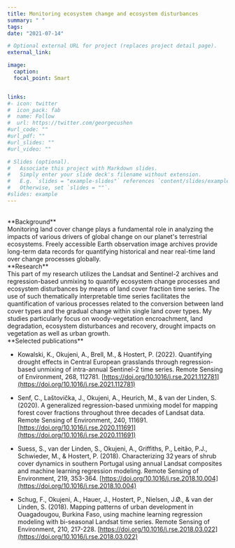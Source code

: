 ```yaml
---
title: Monitoring ecosystem change and ecosystem disturbances
summary: " "
tags:
date: "2021-07-14"

# Optional external URL for project (replaces project detail page).
external_link:

image:
  caption: 
  focal_point: Smart


links:
#- icon: twitter
#  icon_pack: fab
#  name: Follow
#  url: https://twitter.com/georgecushen
#url_code: ""
#url_pdf: ""
#url_slides: ""
#url_video: ""

# Slides (optional).
#   Associate this project with Markdown slides.
#   Simply enter your slide deck's filename without extension.
#   E.g. `slides = "example-slides"` references `content/slides/example-slides.md`.
#   Otherwise, set `slides = ""`.
#slides: example
---
```

<br />
**Background**<br />
Monitoring land cover change plays a fundamental role in analyzing the impacts of various drivers of global change on our planet's terrestrial ecosystems. Freely accessible Earth observation image archives provide long-term data records for quantifying historical and near real-time land over change processes globally. 

<br />
**Research**<br />
This part of my research utilizes the Landsat and Sentinel-2 archives and regression-based unmixing to quantify ecosystem change processes and ecosystem disturbances by means of land cover fraction time series. The use of such thematically interpretable time series facilitates the quantification of various processes related to the conversion between land cover types and the gradual change within single land cover types. My studies particularly focus on woody-vegetation encroachment, land degradation, ecosystem disturbances and recovery, drought impacts on vegetation as well as urban growth.

<br />
**Selected publications**<br />

* Kowalski, K., Okujeni, A., Brell, M., & Hostert, P. (2022). Quantifying drought effects in Central European grasslands through regression-based unmixing of intra-annual Sentinel-2 time series. Remote Sensing of Environment, 268, 112781. [https://doi.org/10.1016/j.rse.2021.112781](https://doi.org/10.1016/j.rse.2021.112781)
 

* Senf, C., Laštovička, J., Okujeni, A., Heurich, M., & van der Linden, S. (2020). A generalized regression-based unmixing model for mapping forest cover fractions throughout three decades of Landsat data. Remote Sensing of Environment, 240, 111691. [https://doi.org/10.1016/j.rse.2020.111691](https://doi.org/10.1016/j.rse.2020.111691)

* Suess, S., van der Linden, S., Okujeni, A., Griffiths, P., Leitão, P.J., Schwieder, M., & Hostert, P. (2018). Characterizing 32 years of shrub cover dynamics in southern Portugal using annual Landsat composites and machine learning regression modeling. Remote Sensing of Environment, 219, 353-364. [https://doi.org/10.1016/j.rse.2018.10.004](https://doi.org/10.1016/j.rse.2018.10.004)

* Schug, F., Okujeni, A., Hauer, J., Hostert, P., Nielsen, J.Ø., & van der Linden, S. (2018). Mapping patterns of urban development in Ouagadougou, Burkina Faso, using machine learning regression modeling with bi-seasonal Landsat time series. Remote Sensing of Environment, 210, 217-228. [https://doi.org/10.1016/j.rse.2018.03.022](https://doi.org/10.1016/j.rse.2018.03.022) 